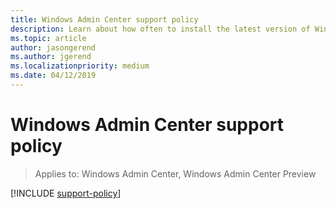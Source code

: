 ```yaml
---
title: Windows Admin Center support policy
description: Learn about how often to install the latest version of Windows Admin Center to stay current and supported.
ms.topic: article
author: jasongerend
ms.author: jgerend
ms.localizationpriority: medium
ms.date: 04/12/2019
---
```

# Windows Admin Center support policy

>Applies to: Windows Admin Center, Windows Admin Center Preview

[!INCLUDE [support-policy](../includes/support-policy.md)]
